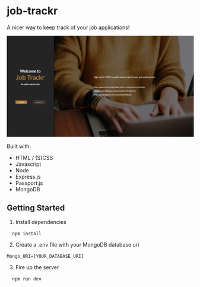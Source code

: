 # job-trackr

A nicer way to keep track of your job applications!

![JobTrackr](https://raw.githubusercontent.com/fernandoxmartin/react-portfolio/master/src/images/job-desktop.png)


Built with: 
- HTML / (S)CSS
- Javascript
- Node
- Express.js
- Passport.js
- MongoDB



## Getting Started
1. Install dependencies

```
  npm install
```

2. Create a .env file with your MongoDB database uri

```
Mongo_URI=[YOUR_DATABASE_URI]
```

3. Fire up the server

```
  npm run dev
```
